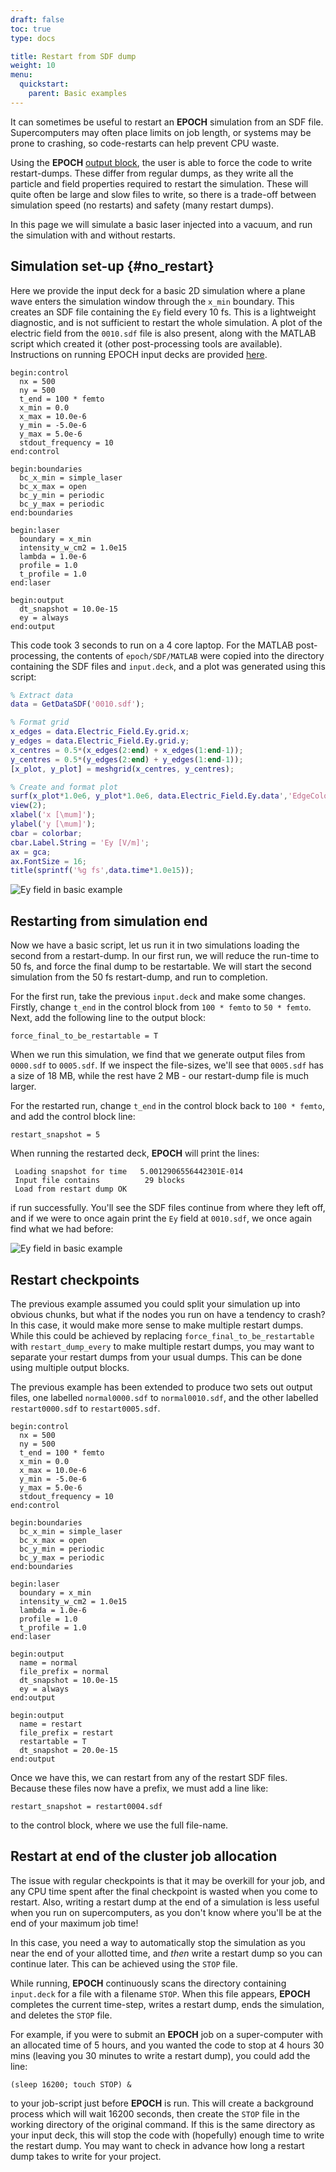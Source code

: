 ```yaml
---
draft: false
toc: true
type: docs

title: Restart from SDF dump
weight: 10
menu:
  quickstart:
    parent: Basic examples
---
```


It can sometimes be useful to restart an **EPOCH** simulation from an SDF file. 
Supercomputers may often place limits on job length, or systems may be prone to
crashing, so code-restarts can help prevent CPU waste.

Using the **EPOCH** [output block](/documentation/input_deck/input_deck_output_block.html),
the user is able to force the code to write restart-dumps. These differ from 
regular dumps, as they write all the particle and field properties required to
restart the simulation. These will quite often be large and slow files to write,
so there is a trade-off between simulation speed (no restarts) and safety (many 
restart dumps).

In this page we will simulate a basic laser injected into a vacuum, and run the 
simulation with and without restarts.

## Simulation set-up {#no_restart}

Here we provide the input deck for a basic 2D simulation where a plane wave 
enters 
the simulation window through the `x_min` boundary. This creates an SDF file
containing the `Ey` field every 10 fs. This is a lightweight diagnostic, and 
is not sufficient to restart the whole simulation. A plot of the electric field
from the `0010.sdf` file is also present, along with the MATLAB script which 
created it (other post-processing tools are available). Instructions on running 
EPOCH input decks are provided [here](/quickstart.html).

```
begin:control
  nx = 500
  ny = 500
  t_end = 100 * femto
  x_min = 0.0
  x_max = 10.0e-6
  y_min = -5.0e-6
  y_max = 5.0e-6
  stdout_frequency = 10
end:control

begin:boundaries
  bc_x_min = simple_laser
  bc_x_max = open
  bc_y_min = periodic
  bc_y_max = periodic
end:boundaries

begin:laser
  boundary = x_min
  intensity_w_cm2 = 1.0e15
  lambda = 1.0e-6
  profile = 1.0
  t_profile = 1.0
end:laser

begin:output
  dt_snapshot = 10.0e-15
  ey = always
end:output
```

This code took 3 seconds to run on a 4 core laptop. For the MATLAB
post-processing, the contents of `epoch/SDF/MATLAB` were copied into the
directory containing the SDF files and `input.deck`, and a plot was generated 
using this script:

```MatLab
% Extract data
data = GetDataSDF('0010.sdf');

% Format grid
x_edges = data.Electric_Field.Ey.grid.x;
y_edges = data.Electric_Field.Ey.grid.y;
x_centres = 0.5*(x_edges(2:end) + x_edges(1:end-1));
y_centres = 0.5*(y_edges(2:end) + y_edges(1:end-1));
[x_plot, y_plot] = meshgrid(x_centres, y_centres);

% Create and format plot
surf(x_plot*1.0e6, y_plot*1.0e6, data.Electric_Field.Ey.data','EdgeColor','none');
view(2);
xlabel('x [\mum]');
ylabel('y [\mum]');
cbar = colorbar;
cbar.Label.String = 'Ey [V/m]';
ax = gca;
ax.FontSize = 16;
title(sprintf('%g fs',data.time*1.0e15));
```

![Ey field in basic example](restart_example.png)

## Restarting from simulation end

Now we have a basic script, let us run it in two simulations loading the second
from a restart-dump. In our first run, we will reduce the run-time to 50 fs, and
force the final dump to be restartable. We will start the second simulation from
the 50 fs restart-dump, and run to completion.

For the first run, take the previous `input.deck` and make some changes.
Firstly, change `t_end` in the control block from `100 * femto` to `50 * femto`. 
Next, add the following line to the output block:

```
force_final_to_be_restartable = T
```

When we run this simulation, we find that we generate output files from 
`0000.sdf` to `0005.sdf`. If we inspect the file-sizes, we'll see that 
`0005.sdf` has a size of 18 MB, while the rest have 2 MB - our restart-dump file
is much larger.

For the restarted run, change `t_end` in the control block back to 
`100 * femto`, and add the control block line:

```
restart_snapshot = 5
```

When running the restarted deck, **EPOCH** will print the lines:

```
 Loading snapshot for time   5.0012906556442301E-014
 Input file contains          29 blocks
 Load from restart dump OK
```

if run successfully. You'll see the SDF files continue from where they left off,
and if we were to once again print the `Ey` field at `0010.sdf`, we once again
find what we had before:

![Ey field in basic example](restart_example.png)

## Restart checkpoints

The previous example assumed you could split your simulation up into obvious
chunks, but what if the nodes you run on have a tendency to crash? In this case,
it would make more sense to make multiple restart dumps. While this could be 
achieved by replacing `force_final_to_be_restartable` with `restart_dump_every` 
to make multiple restart dumps, you may want to separate your restart dumps from
your usual dumps. This can be done using multiple output blocks.

The previous example has been extended to produce two sets out output files, one 
labelled `normal0000.sdf` to `normal0010.sdf`, and the other labelled 
`restart0000.sdf` to `restart0005.sdf`.

```
begin:control
  nx = 500
  ny = 500
  t_end = 100 * femto
  x_min = 0.0
  x_max = 10.0e-6
  y_min = -5.0e-6
  y_max = 5.0e-6
  stdout_frequency = 10
end:control

begin:boundaries
  bc_x_min = simple_laser
  bc_x_max = open
  bc_y_min = periodic
  bc_y_max = periodic
end:boundaries

begin:laser
  boundary = x_min
  intensity_w_cm2 = 1.0e15
  lambda = 1.0e-6
  profile = 1.0
  t_profile = 1.0
end:laser

begin:output
  name = normal
  file_prefix = normal
  dt_snapshot = 10.0e-15
  ey = always
end:output

begin:output
  name = restart
  file_prefix = restart
  restartable = T
  dt_snapshot = 20.0e-15
end:output
```

Once we have this, we can restart from any of the restart SDF files. Because 
these files now have a prefix, we must add a line like:

```
restart_snapshot = restart0004.sdf
```

to the control block, where we use the full file-name.

## Restart at end of the cluster job allocation

The issue with regular checkpoints is that it may be overkill for your job, and 
any CPU time spent after the final checkpoint is wasted when you come to 
restart. Also, writing a restart dump at the end of a simulation is less useful 
when you run on supercomputers, as you don't know where you'll be at the end of
your maximum job time!

In this case, you need a way to automatically stop the simulation as you near 
the end of your allotted time, and _then_ write a restart dump so you can 
continue later. This can be achieved using the `STOP` file.

While running, **EPOCH** continuously scans the directory containing 
`input.deck` for a file with a filename `STOP`. When this file appears, 
**EPOCH** completes the current time-step, writes a restart dump, ends the
simulation, and deletes the `STOP` file.

For example, if you were to submit an **EPOCH** job on a super-computer with an 
allocated time of 5 hours, and you wanted the code to stop at 4 hours 30 mins 
(leaving you 30 minutes to write a restart dump), you could add the line:

```
(sleep 16200; touch STOP) &
```

to your job-script just before **EPOCH** is run. This will create a background 
process which will wait 16200 seconds, then create the `STOP` file in the 
working directory of the original command. If this is the same directory as your
input deck, 
this will stop the code with (hopefully) enough time to write the restart dump. 
You may want to check in advance how long a restart dump takes to write for your 
project.